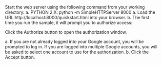Start the web server using the following command from your working directory:
 a. PYTHON 2.X: python -m SimpleHTTPServer 8000
 a. Load the URL http://localhost:8000/quickstart.html into your browser.
 b. The first time you run the sample, it will prompt you to authorize access:

Click the Authorize button to open the authorization window.

 a. If you are not already logged into your Google account, you will be prompted to log in. If you are logged into multiple Google accounts, you will be asked to select one account to use for the authorization. 
 b. Click the Accept button.